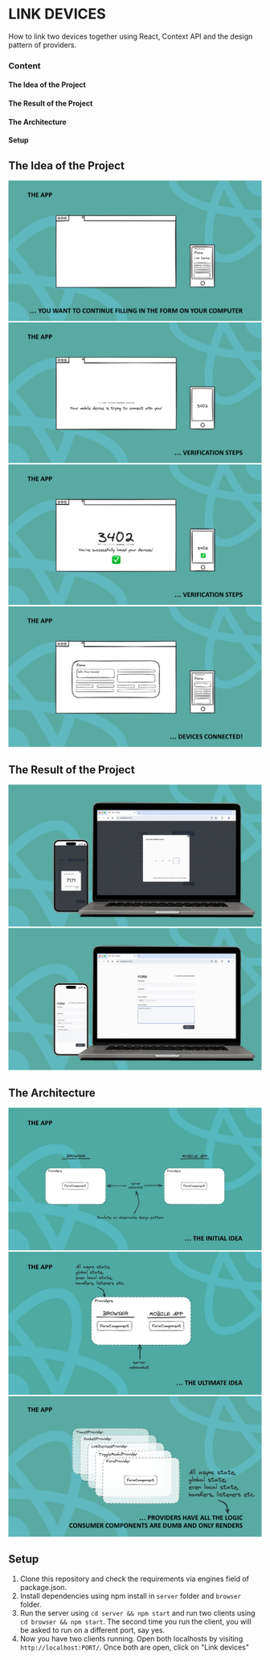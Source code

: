 # LINK DEVICES

How to link two devices together using React, Context API and the design pattern of providers.

### Content
#### The Idea of the Project
#### The Result of the Project
#### The Architecture
#### Setup

## The Idea of the Project
<img style="" src="page_1.png" alt="An image showing the idea of the project"/>
<img src="page_2.png" alt="An image showing the idea of the project"/>
<img src="page_3.png" alt="An image showing the idea of the project"/>
<img src="page_4.png" alt="An image showing the idea of the project"/>

## The Result of the Project

<img src="Screenshot 2024-07-21 at 22.15.19.png" alt="A screenshot showing one state of the application"/>
<img src="Screenshot 2024-07-21 at 22.14.58.png" alt="A screenshot showing one state of the application"/>

## The Architecture
<img src="/img/architecture_1.jpg" alt="An image of the applications architecture"/>
<img src="/img/architecture_2.jpg" alt="An image of the applications optional architecture"/>
<img src="page_5.png" alt="An image of the applications provider architecture"/>


## Setup
1. Clone this repository and check the requirements via engines field of package.json.
2. Install dependencies using npm install in ```server``` folder and ```browser``` folder.
3. Run the server using ```cd server && npm start``` and run two clients using ```cd browser && npm start```. The second time you run the client, you will be asked to run on a different port, say yes. 
4. Now you have two clients running. Open both localhosts by visiting ```http://localhost:PORT/```. Once both are open, click on "Link devices"


